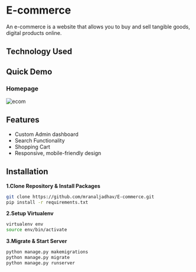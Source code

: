 # E-commerce

An e-commerce is a website that allows you to buy and sell tangible goods, digital products online.

## Technology Used


## Quick Demo

### Homepage 

![ecom](https://youtu.be/YuPIhzUDuVc)


## Features 

- Custom Admin dashboard
- Search Functionality
- Shopping Cart
- Responsive, mobile-friendly design

## Installation

**1.Clone Repository & Install Packages**
```sh
git clone https://github.com/mranaljadhav/E-commerce.git
pip install -r requirements.txt
```
**2.Setup Virtualenv**
```sh
virtualenv env
source env/bin/activate
```
**3.Migrate & Start Server**
```sh
python manage.py makemigrations
python manage.py migrate
python manage.py runserver
```
